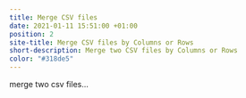 ```yaml
---
title: Merge CSV files
date: 2021-01-11 15:51:00 +01:00
position: 2
site-title: Merge CSV files by Columns or Rows
short-description: Merge two CSV files by Columns or Rows
color: "#318de5"
---
```


merge two csv files...